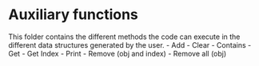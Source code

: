# Auxiliary functions
This folder contains the different methods the code can execute in the different data structures generated by the user.
    - Add
    - Clear
    - Contains
    - Get
    - Get Index
    - Print
    - Remove (obj and index)
    - Remove all (obj)
